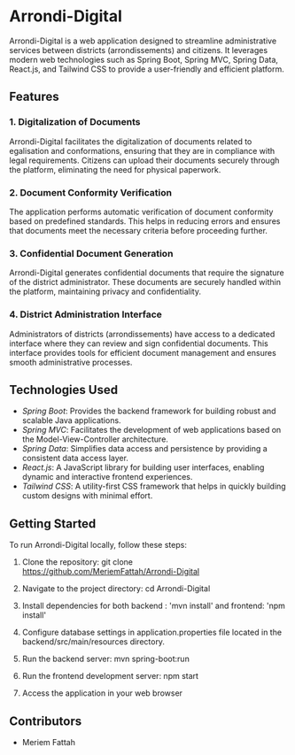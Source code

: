# Arrondi-Digital

Arrondi-Digital is a web application designed to streamline administrative services between districts (arrondissements) and citizens. It leverages modern web technologies such as Spring Boot, Spring MVC, Spring Data, React.js, and Tailwind CSS to provide a user-friendly and efficient platform.

## Features

### 1. Digitalization of Documents
Arrondi-Digital facilitates the digitalization of documents related to egalisation and conformations, ensuring that they are in compliance with legal requirements. Citizens can upload their documents securely through the platform, eliminating the need for physical paperwork.

### 2. Document Conformity Verification
The application performs automatic verification of document conformity based on predefined standards. This helps in reducing errors and ensures that documents meet the necessary criteria before proceeding further.

### 3. Confidential Document Generation
Arrondi-Digital generates confidential documents that require the signature of the district administrator. These documents are securely handled within the platform, maintaining privacy and confidentiality.

### 4. District Administration Interface
Administrators of districts (arrondissements) have access to a dedicated interface where they can review and sign confidential documents. This interface provides tools for efficient document management and ensures smooth administrative processes.

## Technologies Used

- *Spring Boot*: Provides the backend framework for building robust and scalable Java applications.
- *Spring MVC*: Facilitates the development of web applications based on the Model-View-Controller architecture.
- *Spring Data*: Simplifies data access and persistence by providing a consistent data access layer.
- *React.js*: A JavaScript library for building user interfaces, enabling dynamic and interactive frontend experiences.
- *Tailwind CSS*: A utility-first CSS framework that helps in quickly building custom designs with minimal effort.

## Getting Started

To run Arrondi-Digital locally, follow these steps:

1. Clone the repository:
git clone https://github.com/MeriemFattah/Arrondi-Digital

2. Navigate to the project directory:
cd Arrondi-Digital

3. Install dependencies for both backend : 'mvn install' and frontend: 'npm install'

4. Configure database settings in application.properties file located in the backend/src/main/resources directory.

5. Run the backend server:
mvn spring-boot:run

6. Run the frontend development server:
npm start


7. Access the application in your web browser 

## Contributors
- Meriem Fattah

